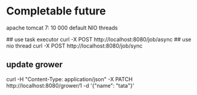 # Completable future
apache tomcat 7: 10 000 default NIO threads

## use task executor
curl -X POST http://localhost:8080/job/async 
## use nio thread
curl -X POST http://localhost:8080/job/sync 

## update grower
curl -H "Content-Type: application/json" -X PATCH http://localhost:8080/grower/1 -d '{"name": "tata"}'

